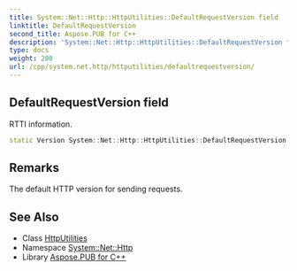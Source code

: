 ```yaml
---
title: System::Net::Http::HttpUtilities::DefaultRequestVersion field
linktitle: DefaultRequestVersion
second_title: Aspose.PUB for C++
description: 'System::Net::Http::HttpUtilities::DefaultRequestVersion field. RTTI information in C++.'
type: docs
weight: 200
url: /cpp/system.net.http/httputilities/defaultrequestversion/
---
```

## DefaultRequestVersion field


RTTI information.

```cpp
static Version System::Net::Http::HttpUtilities::DefaultRequestVersion
```

## Remarks


The default HTTP version for sending requests. 
## See Also

* Class [HttpUtilities](../)
* Namespace [System::Net::Http](../../)
* Library [Aspose.PUB for C++](../../../)

